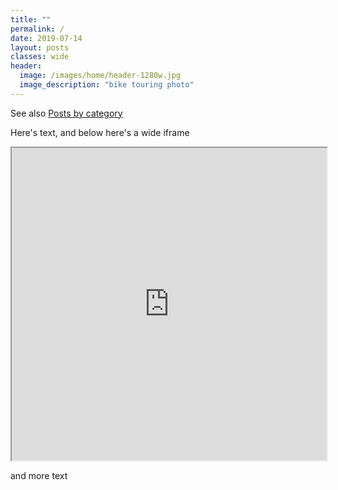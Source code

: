 ```yaml
---
title: ""
permalink: /
date: 2019-07-14
layout: posts
classes: wide
header:
  image: /images/home/header-1280w.jpg
  image_description: "bike touring photo"
---
```

See also [Posts by category](/categories/)

Here's text, and below here's a wide iframe

<iframe src="https://jackdougherty.github.io/bikemapcode" width="100%" height="500px"></iframe>

and more text
